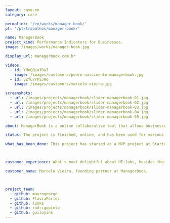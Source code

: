 ```yaml
---
layout: case-en
category: case

permalink: '/en/works/manager-book/'
pt: '/pt/trabalhos/manager-book/'

name: ManagerBook
project_kind: Performance Indicators for Businesses.
image: /images/works/manager-book.jpg

display_url: managerbook.com.br

videos:
  - id: YMoQQjafDwI
    image: /images/customers/pedro-nascimento-managerbook.jpg
  - id: vZfu7rP5JRo
    image: /images/customers/marcelo-vieira.jpg

screenshots:
  - url: /images/projects/managerbook/slider-managerbook-01.jpg
  - url: /images/projects/managerbook/slider-managerbook-02.jpg
  - url: /images/projects/managerbook/slider-managerbook-03.jpg
  - url: /images/projects/managerbook/slider-managerbook-04.jpg
  - url: /images/projects/managerbook/slider-managerbook-05.jpg

about: ManagerBook is a online collaborative tool that allows businesses to share their KPIs internally so that everyone is on the same page and shares essencial business knowledge more effectively.

status: The project is finished, online, and has been used for various companies.

what_has_been_done: This project has started as a MVP project at Startup:DEV, and then continued development, so now it's finished. It's a good example of someone who launched his idea and chose to continue with us.



customer_experience: What's most delightful about HE:labs, besides their technical know-how, was the spirit of working collaboratively with very interesting ideas and solutions for our needs. I'm very pleased and happy to work with the guys at HE:labs.

customer_name: Marcelo Vieira, founding partner at ManagerBook.



project_team:
  - github: maurogeorge
  - github: FlaviaFortes
  - github: lunks
  - github: rodrigopinto
  - github: guiloyins
---
```

